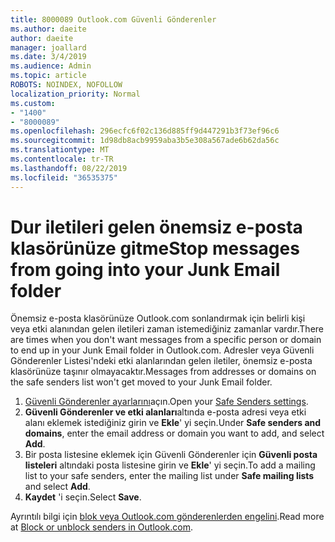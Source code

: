 ```yaml
---
title: 8000089 Outlook.com Güvenli Gönderenler
ms.author: daeite
author: daeite
manager: joallard
ms.date: 3/4/2019
ms.audience: Admin
ms.topic: article
ROBOTS: NOINDEX, NOFOLLOW
localization_priority: Normal
ms.custom:
- "1400"
- "8000089"
ms.openlocfilehash: 296ecfc6f02c136d885ff9d447291b3f73ef96c6
ms.sourcegitcommit: 1d98db8acb9959aba3b5e308a567ade6b62da56c
ms.translationtype: MT
ms.contentlocale: tr-TR
ms.lasthandoff: 08/22/2019
ms.locfileid: "36535375"
---
```

# <a name="stop-messages-from-going-into-your-junk-email-folder"></a><span data-ttu-id="f9059-102">Dur iletileri gelen önemsiz e-posta klasörünüze gitme</span><span class="sxs-lookup"><span data-stu-id="f9059-102">Stop messages from going into your Junk Email folder</span></span>

<span data-ttu-id="f9059-103">Önemsiz e-posta klasörünüze Outlook.com sonlandırmak için belirli kişi veya etki alanından gelen iletileri zaman istemediğiniz zamanlar vardır.</span><span class="sxs-lookup"><span data-stu-id="f9059-103">There are times when you don't want messages from a specific person or domain to end up in your Junk Email folder in Outlook.com.</span></span> <span data-ttu-id="f9059-104">Adresler veya Güvenli Gönderenler Listesi'ndeki etki alanlarından gelen iletiler, önemsiz e-posta klasörünüze taşınır olmayacaktır.</span><span class="sxs-lookup"><span data-stu-id="f9059-104">Messages from addresses or domains on the safe senders list won't get moved to your Junk Email folder.</span></span>

1. <span data-ttu-id="f9059-105">[Güvenli Gönderenler ayarlarını](https://go.microsoft.com/fwlink/?linkid=2035804)açın.</span><span class="sxs-lookup"><span data-stu-id="f9059-105">Open your [Safe Senders settings](https://go.microsoft.com/fwlink/?linkid=2035804).</span></span>
2. <span data-ttu-id="f9059-106">**Güvenli Gönderenler ve etki alanları**altında e-posta adresi veya etki alanı eklemek istediğiniz girin ve **Ekle**' yi seçin.</span><span class="sxs-lookup"><span data-stu-id="f9059-106">Under **Safe senders and domains**, enter the email address or domain you want to add, and select **Add**.</span></span>
3. <span data-ttu-id="f9059-107">Bir posta listesine eklemek için Güvenli Gönderenler için **Güvenli posta listeleri** altındaki posta listesine girin ve **Ekle**' yi seçin.</span><span class="sxs-lookup"><span data-stu-id="f9059-107">To add a mailing list to your safe senders, enter the mailing list under **Safe mailing lists** and select **Add**.</span></span>
4. <span data-ttu-id="f9059-108">**Kaydet** 'i seçin.</span><span class="sxs-lookup"><span data-stu-id="f9059-108">Select **Save**.</span></span>

<span data-ttu-id="f9059-109">Ayrıntılı bilgi için [blok veya Outlook.com gönderenlerden engelini](https://support.office.com/article/afba1c94-77bb-4f50-8b85-057cf52f4d5e?wt.mc_id=Office_Outlook_com_Alchemy).</span><span class="sxs-lookup"><span data-stu-id="f9059-109">Read more at [Block or unblock senders in Outlook.com](https://support.office.com/article/afba1c94-77bb-4f50-8b85-057cf52f4d5e?wt.mc_id=Office_Outlook_com_Alchemy).</span></span>